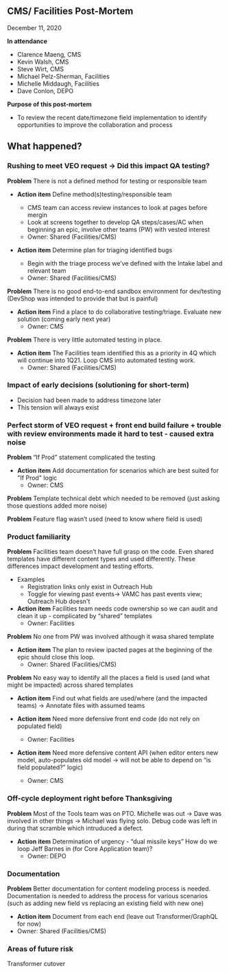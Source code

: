 ## CMS/ Facilities Post-Mortem
December 11, 2020

**In attendance** 
- Clarence Maeng, CMS
- Kevin Walsh, CMS
- Steve Wirt, CMS
- Michael Pelz-Sherman, Facilities
- Michelle Middaugh, Facilities
- Dave Conlon, DEPO

**Purpose of this post-mortem**
- To review the recent date/timezone field implementation to identify opportunities to improve the collaboration and process

## What happened? 

### Rushing to meet VEO request -> Did this impact QA testing?
**Problem** There is not a defined method for testing or responsible team
  - **Action item** Define method(s)testing/responsible team
      - CMS team can access review instances to look at pages before mergin
      - Look at screens together to develop QA steps/cases/AC when beginning an epic, involve other teams (PW) with vested interest
      - Owner: Shared (Facilities/CMS)

  - **Action item** Determine plan for triaging identified bugs
      - Begin with the triage process we’ve defined with the Intake label and relevant team
      - Owner: Shared (Facilities/CMS)

**Problem** There is no good end-to-end sandbox environment for dev/testing (DevShop was intended to provide that but is painful) 
  - **Action item** Find a place to do collaborative testing/triage. Evaluate new solution (coming early next year)
      - Owner: CMS

**Problem** There is very little automated testing in place. 
  - **Action item** The Facilities team identified this as a priority in 4Q which will continue into 1Q21. Loop CMS into automated testing work.
    - Owner: Shared (Facilities/CMS)

### Impact of early decisions (solutioning for short-term)
- Decision had been made to address timezone later
- This tension will always exist

### Perfect storm of VEO request + front end build failure + trouble with review environments made it hard to test - caused extra noise
**Problem** “If Prod” statement complicated the testing
  - **Action item** Add documentation for scenarios which are best suited for "If Prod" logic
      - Owner: CMS

**Problem** Template technical debt which needed to be removed (just asking those questions added more noise)

**Problem** Feature flag wasn’t used (need to know where field is used)

### Product familiarity
**Problem** Facilities team doesn’t have full grasp on the code. Even shared templates have different content types and used differently. These differences impact development and testing efforts.  
  - Examples
    - Registration links only exist in Outreach Hub 
    - Toggle for viewing past events-> VAMC has past events view; Outreach Hub doesn't
 - **Action item** Facilities team needs code ownership so we can audit and clean it up - complicated by “shared” templates
      - Owner: Facilities
      
**Problem** No one from PW was involved although it wasa shared template
- **Action item** The plan to review ipacted pages at the beginning of the epic should close this loop. 
    - Owner: Shared (Facilities/CMS)

**Problem** No easy way to identify all the places a field is used (and what might be impacted) across shared templates
  - **Action item** Find out what fields are used/where (and the impacted teams) -> Annotate files with assumed teams
     
   - **Action item** Need more defensive front end code  (do not rely on populated field)
       - Owner: Facilities
   - **Action item** Need more defensive content API (when editor enters new model, auto-populates old model -> will not be able to depend on “is field populated?” logic)
       - Owner: CMS

### Off-cycle deployment right before Thanksgiving
**Problem** Most of the Tools team was on PTO. Michelle was out -> Dave was involved in other things -> Michael was flying solo. Debug code was left in during that scramble which intruduced a defect. 
  - **Action item** Determination of urgency - “dual missile keys” How do we loop Jeff Barnes in (for Core Application team)?
      - Owner: DEPO

### Documentation
**Problem** Better documentation for content modeling process is needed. Documentation is needed to address the process for various scenarios (such as adding new field vs replacing an existing field with new one)
  - **Action item** Document from each end (leave out Transformer/GraphQL for now)
  - Owner: Shared (Facilities/CMS)


### Areas of future risk
Transformer cutover


